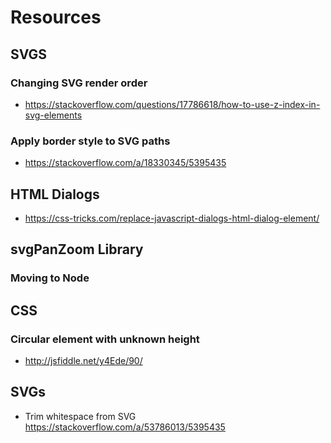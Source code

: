 # Resources

## SVGS

### Changing SVG render order

- https://stackoverflow.com/questions/17786618/how-to-use-z-index-in-svg-elements

### Apply border style to SVG paths

- https://stackoverflow.com/a/18330345/5395435

## HTML Dialogs

- https://css-tricks.com/replace-javascript-dialogs-html-dialog-element/

## svgPanZoom Library

### Moving to Node

## CSS

### Circular element with unknown height

- http://jsfiddle.net/y4Ede/90/

## SVGs

- Trim whitespace from SVG https://stackoverflow.com/a/53786013/5395435
